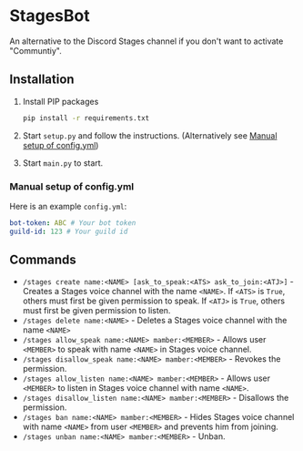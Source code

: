 # StagesBot

An alternative to the Discord Stages channel if you don't want to activate "Communtiy".

## Installation

1. Install PIP packages

    ```bash
    pip install -r requirements.txt
    ```

2. Start `setup.py` and follow the instructions. (Alternatively see [Manual setup of config.yml](#manual-setup-of-configyml))
3. Start `main.py` to start.

### Manual setup of config.yml

Here is an example `config.yml`:

```yaml
bot-token: ABC # Your bot token
guild-id: 123 # Your guild id
```

## Commands

- `/stages create name:<NAME> [ask_to_speak:<ATS> ask_to_join:<ATJ>]` - Creates a Stages voice channel with the name `<NAME>`. If `<ATS>` is ``True``, others must first be given permission to speak. If `<ATJ>` is ``True``, others must first be given permission to listen.
- `/stages delete name:<NAME>` - Deletes a Stages voice channel with the name `<NAME>`
- `/stages allow_speak name:<NAME> mamber:<MEMBER>` - Allows user `<MEMBER>` to speak with name `<NAME>` in Stages voice channel.
- `/stages disallow_speak name:<NAME> mamber:<MEMBER>` - Revokes the permission.
- `/stages allow_listen name:<NAME> mamber:<MEMBER>` - Allows user `<MEMBER>` to listen in Stages voice channel with name `<NAME>`.
- `/stages disallow_listen name:<NAME> mamber:<MEMBER>` - Disallows the permission.
- `/stages ban name:<NAME> mamber:<MEMBER>` - Hides Stages voice channel with name `<NAME>` from user `<MEMBER>` and prevents him from joining.
- `/stages unban name:<NAME> mamber:<MEMBER>` - Unban.
